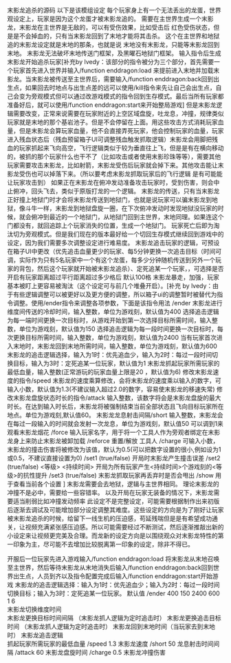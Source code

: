末影龙追杀的源码
以下是该模组设定
每个玩家身上有一个无法丢出的龙蛋，世界观设定上，玩家是因为这个龙蛋才被末影龙追的。
需要在主世界生成一个末影龙，末影龙在主世界是无敌的，可以有受伤效果，比如受击后 红色受伤状态，但是是不会掉血的，只有当末影龙回到了末地才能将其击杀。  这个在主世界和地狱追的末影龙设定就是末地的那条，也就是说 末地没有末影龙，只能等末影龙回到末地。
末影龙无法破坏末地传送门框架，及黑曜石地狱门框架。
输入指令后生成末影龙开始追杀玩家[补充by lvedy：该部分的指令被分为三个部分，首先需要一个玩家首先进入世界并输入/function enddragon:load 来提前进入末地并加载末影龙。当末影龙被传送至主世界后，需要输入/function enddragon:back回到出生点，如果回去时地点与出生点差的远可以使用/kill指令来先让自己会出生点，自己会变为旁观模式但可以通过改游戏模式的指令回到生存模式。最后当所有玩家都准备好后，就可以使用/function enddragon:start来开始整局游戏]
但是末影龙逻辑需要改变，正常来说需要在玩家附近的上空区域盘旋，吐龙息，冲撞，规律类似玩家就是末地的那个基岩池子。但是不会停留在上面。用这些攻击方式消耗玩家血量，但是末影龙会算玩家血量，他不会直接弄死玩家，他会控制玩家的血量，玩家进入残血状态后（残血预留箱子UI可调整残血触发抓取逻辑）末影龙会用脚把残血的玩家抓起来飞向高空，飞行逻辑类似于较为垂直往上飞，但是是有在横向移动的，被抓的那个玩家什么也干不了（比如攻击或者使用末影珍珠等等），需要其他玩家需要攻击末影龙，比如射箭，末影龙受伤后玩家就会掉下来。其他攻击能让末影龙受伤也可以掉落下来。（所以要考虑末影龙抓取玩家后的飞行逻辑 是有可能能让玩家攻击到）
如果正在末影龙在俯冲发动准备攻击玩家时，受到伤害，则会中止俯冲，回头飞去，类似于原版打龙的一个逻辑。
末影龙的传送，只有当末影龙正好撞上地狱门时才会将末影龙传送到地狱门，也就是说玩家可以骗末影龙到地狱，像斗牛一样，末影龙到地狱盘旋一圈，在下次俯冲发动时发现地狱没玩家的时候，就会俯冲到最近的一个地狱门，从地狱门回到主世界，末地同理。如果连这个门都没有，就回追踪上个玩家消失的位置，生成一个地狱门。
玩家死亡后即为淘汰切为旁观模式。但是我们现在的版本最好给一个切回生存模式继续回到游戏中的设定，因为我们需要多次调整设定进行难易度。
末影龙追击玩家的逻辑，可预设在箱子UI中更改（优先追击血量更少的玩家、每5分钟更换一次追击目标（时间可调，实际作为只有5名玩家中一个有这个龙蛋，每多少分钟随机传送到另外一个玩家的背包，然后这个玩家就开始被末影龙追杀）、定死追某一个玩家，，可选择是否开启有玩家距离超过平行距离超过多少格后 默认100格 末影龙暴走，加强，玩家基本被盯上更容易被淘汰（这个设定可与前几个堆叠开启）。[补充 by lvedy：由于有些逻辑调整可以被更好以及更方便的调整，所以箱子ui的调整暂时被替代为指令调整。使用/ender指令来调整各项参数，下面是该指令用法
/ender <tptime> <changetime> <time> <backendtime> <op> <takehealth>
<tptime> 末影龙进行维度间传送的冷却时间，输入整数，单位为游戏刻，默认值为400
<changetime> 选择追击逻辑为每一端时间更换一次目标时，从游戏开始到第一次选择目标所需时间，输入整数，单位为游戏刻，默认值为150
<time> 选择追击逻辑为每一段时间更换一次目标时，每次更换目标所需时间，输入整数，单位为游戏刻，默认值为2400
<backendtime> 当有玩家首次进入末地时，末影龙回到末地所需时间，输入整数，单位为游戏刻，默认值为600
<op> 末影龙的追击逻辑选择，输入为1时：优先追血少，输入为2时：每过一段时间切换目标，输入为3时：定死追某一位玩家，默认值为1
<takehealth> 末影龙抓起玩家所需玩家的最低血量，输入整数(正常游玩的玩家血量上限是20
，默认值为6)
修改末影龙速度的指令/speed <speed>
<speed> 末影龙的速度乘算修改，会将末影龙的速度乘以输入的数字，可输入小数，默认值为1.3(不建议输入超过2.0的数字，容易使末影龙的移速失常)
修改末影龙盘旋状态时长的指令/attack <attack>
<attack> 输入整数，该数字将会是末影龙盘旋的最大时长。在达到输入时长后，末影龙将被强制结束当前全部状态且飞向目标玩家所在地点。单位为游戏刻,默认值60。
末影龙龙息射击间隔/short <short>
<short> 输入整数，末影龙会在每过一段输入的时间就会发射一次龙息，单位为游戏刻，默认值50  可以调到1来观看末影龙烟花
/force <player>
<player> 输入玩家名字，用于将一个工具人作为旁观者绑定在末影龙身上来防止末影龙被卸加载
/reforce
重置/解放 工具人
/charge <damage>
<damage> 可输入小数，末影龙的撞击伤害将被修改为该值，默认为0.5(可以把数字设置的很小,例如设为1或0.5，不建议直接设置为0)
/set1 (true/false)  开局时末影龙产生撞击误差
/set2 (true/false) <等级> <持续时间>  开局为所有玩家产生<持续时间>个游戏刻的<等级>的抗性提升
/set3 (true/false) 末影龙抓取玩家再丢弃时是否会甩出
/show 用于查看当前各个设置
]
末影龙需要会去地狱，逻辑与主世界相同。
理论末影龙的冲撞不是必中，需要给一些容错率。
以及开局在玩家无装备的情况下，末影龙需要适当削弱比如冲撞发动频率
此设定不是完整设定，可能需要根据制作出来初版后逐渐去调试及可能增加部分设定调整其难度。这些设定的方向是为了刚好让玩家被末影龙追杀的时候，给留下一线生机的压迫感，苟延残喘但是是有希望成功通关，让视频充满紧张感压迫感。所以可能需要经过不断测试，然后逐渐推敲出新的小设定来让视频更完美及合理。而龙新的设定方向是以围绕观众对末影龙特性的第一印象为主，尽可能不去增加比较脱离第一印象的设定，除非不得已。

开服后一位玩家先进入游戏输入/function enddragon:load 将末影龙从末地召唤至主世界，然后等待末影龙从末地消失后输入/function enddragon:back回到世界出生点，人员到齐以及指令配置完成后输入/function enddragon:start开始游戏
末影龙的追击逻辑选择：输入为1时：优先追血少；输入为2时：每过一段时间切换目标；输入为3时：定死追某一位玩家。
默认值
/ender 400 150 2400 600 1 6       
末影龙切换维度时间   
末影龙更换目标时间间隔   （末影龙抓人逻辑为定时追击时）
末影龙更换追击目标时间    （末影龙抓人逻辑为定时追击时）
末影龙回到末地时间（当玩家去到末地时） 
 末影龙追击逻辑    
抓起玩家所需玩家的最低血量
/speed 1.3       末影龙速度
/short 50          龙息射击时间间隔
/attack 60        末影龙盘旋时间
/charge 0.5      末影龙冲撞伤害
